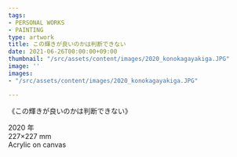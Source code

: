 ```yaml
---
tags:
- PERSONAL WORKS
- PAINTING
type: artwork
title: この輝きが良いのかは判断できない
date: 2021-06-26T00:00:00+09:00
thumbnail: "/src/assets/content/images/2020_konokagayakiga.JPG"
image: ''
images:
- "/src/assets/content/images/2020_konokagayakiga.JPG"

---
```

《この輝きが良いのかは判断できない》

2020 年  
227×227 mm  
Acrylic on canvas
